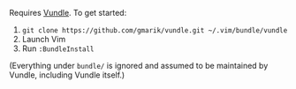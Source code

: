 Requires [Vundle](https://github.com/gmarik/Vundle.vim). To get started:

1. `git clone https://github.com/gmarik/vundle.git ~/.vim/bundle/vundle`
2. Launch Vim
3. Run `:BundleInstall`

(Everything under `bundle/` is ignored and assumed to be maintained by Vundle, including Vundle itself.)
